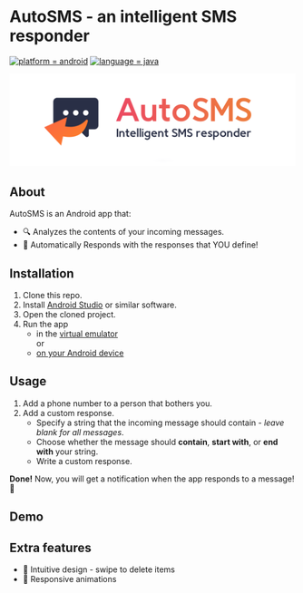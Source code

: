 # AutoSMS - an intelligent SMS responder

[![platform = android](https://img.shields.io/badge/platform-android-brightgreen.svg)](#)
[![language = java](https://img.shields.io/badge/language-java-ffad3b.svg)](#)

![AutoSMS banner](/README_res/banner.png?raw=true)

## About
AutoSMS is an Android app that:
* 🔍 Analyzes the contents of your incoming messages.
* 💬 Automatically Responds with the responses that YOU define!

## Installation
1. Clone this repo.
2. Install [Android Studio](https://developer.android.com/studio) or similar software.
3. Open the cloned project.
4. Run the app
    * in the [virtual emulator](https://developer.android.com/studio/run/emulator)  
    or
    * [on your Android device](https://developer.android.com/training/basics/firstapp/running-app)
    
## Usage
1. Add a phone number to a person that bothers you.
2. Add a custom response.
    * Specify a string that the incoming message should contain - *leave blank for all messages*.
    * Choose whether the message should **contain**, **start with**, or **end with** your string.
    * Write a custom response.

**Done!** Now, you will get a notification when the app responds to a message! 🎉

## Demo

## Extra features
* 👋 Intuitive design - swipe to delete items
* 🎯 Responsive animations
